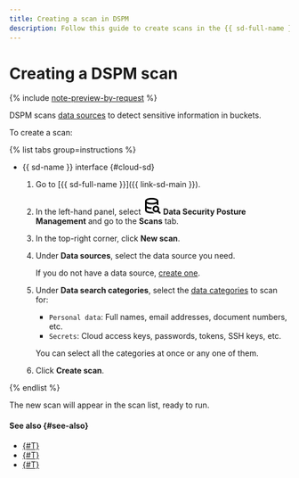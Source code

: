 ```yaml
---
title: Creating a scan in DSPM
description: Follow this guide to create scans in the {{ sd-full-name }} DSPM module.
---
```


# Creating a DSPM scan

{% include [note-preview-by-request](../../../_includes/note-preview-by-request.md) %}

DSPM scans [data sources](../../concepts/dspm.md#data-source) to detect sensitive information in buckets.

To create a scan:

{% list tabs group=instructions %}

- {{ sd-name }} interface {#cloud-sd}

  1. Go to [{{ sd-full-name }}]({{ link-sd-main }}).
  1. In the left-hand panel, select ![Database-Magnifier](../../../_assets/console-icons/database-magnifier.svg) **Data Security Posture Management** and go to the **Scans** tab.
  1. In the top-right corner, click **New scan**.
  1. Under **Data sources**, select the data source you need.

      If you do not have a data source, [create one](./create-data-source.md).
  1. Under **Data search categories**, select the [data categories](../../concepts/dspm.md#data-source) to scan for:

      * `Personal data`: Full names, email addresses, document numbers, etc.
      * `Secrets`: Cloud access keys, passwords, tokens, SSH keys, etc.

      You can select all the categories at once or any one of them.

  1. Click **Create scan**.

{% endlist %}

The new scan will appear in the scan list, ready to run.

#### See also {#see-also}

* [{#T}](./create-data-source.md)
* [{#T}](../../concepts/dspm.md)
* [{#T}](../../security/index.md)